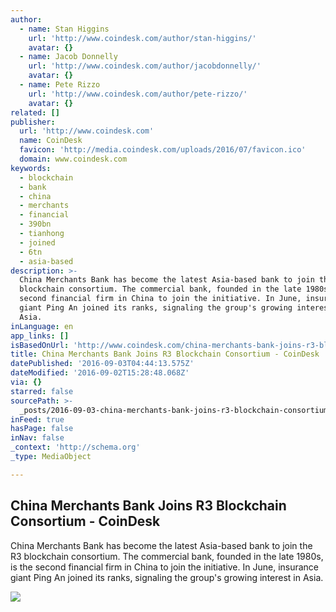 ```yaml
---
author:
  - name: Stan Higgins
    url: 'http://www.coindesk.com/author/stan-higgins/'
    avatar: {}
  - name: Jacob Donnelly
    url: 'http://www.coindesk.com/author/jacobdonnelly/'
    avatar: {}
  - name: Pete Rizzo
    url: 'http://www.coindesk.com/author/pete-rizzo/'
    avatar: {}
related: []
publisher:
  url: 'http://www.coindesk.com'
  name: CoinDesk
  favicon: 'http://media.coindesk.com/uploads/2016/07/favicon.ico'
  domain: www.coindesk.com
keywords:
  - blockchain
  - bank
  - china
  - merchants
  - financial
  - 390bn
  - tianhong
  - joined
  - 6tn
  - asia-based
description: >-
  China Merchants Bank has become the latest Asia-based bank to join the R3
  blockchain consortium. The commercial bank, founded in the late 1980s, is the
  second financial firm in China to join the initiative. In June, insurance
  giant Ping An joined its ranks, signaling the group's growing interest in
  Asia.
inLanguage: en
app_links: []
isBasedOnUrl: 'http://www.coindesk.com/china-merchants-bank-joins-r3-blockchain-consortium/'
title: China Merchants Bank Joins R3 Blockchain Consortium - CoinDesk
datePublished: '2016-09-03T04:44:13.575Z'
dateModified: '2016-09-02T15:28:48.068Z'
via: {}
starred: false
sourcePath: >-
  _posts/2016-09-03-china-merchants-bank-joins-r3-blockchain-consortium-coinde.md
inFeed: true
hasPage: false
inNav: false
_context: 'http://schema.org'
_type: MediaObject

---
```

<article style=""><h1>China Merchants Bank Joins R3 Blockchain Consortium - CoinDesk</h1><p>China Merchants Bank has become the latest Asia-based bank to join the R3 blockchain consortium. The commercial bank, founded in the late 1980s, is the second financial firm in China to join the initiative. In June, insurance giant Ping An joined its ranks, signaling the group's growing interest in Asia.</p><img src="https://media.coindesk.com/uploads/2016/09/china-merchants-bakn-e1472826748995.jpg" /></article>